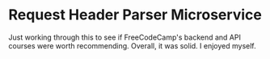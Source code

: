 # Request Header Parser Microservice

Just working through this to see if FreeCodeCamp's backend and API courses were worth recommending. Overall, it was solid. I enjoyed myself.